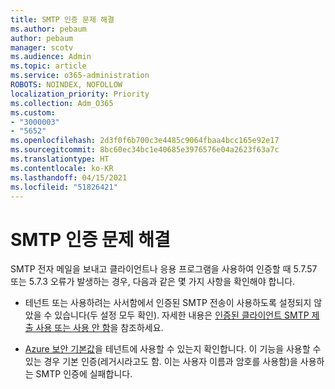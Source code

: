 ```yaml
---
title: SMTP 인증 문제 해결
ms.author: pebaum
author: pebaum
manager: scotv
ms.audience: Admin
ms.topic: article
ms.service: o365-administration
ROBOTS: NOINDEX, NOFOLLOW
localization_priority: Priority
ms.collection: Adm_O365
ms.custom:
- "3000003"
- "5652"
ms.openlocfilehash: 2d3f0f6b700c3e4485c9064fbaa4bcc165e92e17
ms.sourcegitcommit: 8bc60ec34bc1e40685e3976576e04a2623f63a7c
ms.translationtype: HT
ms.contentlocale: ko-KR
ms.lasthandoff: 04/15/2021
ms.locfileid: "51826421"
---
```

# <a name="solving-smtp-authentication-issues"></a>SMTP 인증 문제 해결

SMTP 전자 메일을 보내고 클라이언트나 응용 프로그램을 사용하여 인증할 때 5.7.57 또는 5.7.3 오류가 발생하는 경우, 다음과 같은 몇 가지 사항을 확인해야 합니다.

- 테넌트 또는 사용하려는 사서함에서 인증된 SMTP 전송이 사용하도록 설정되지 않았을 수 있습니다(두 설정 모두 확인). 자세한 내용은 [인증된 클라이언트 SMTP 제출 사용 또는 사용 안 함](https://docs.microsoft.com/exchange/clients-and-mobile-in-exchange-online/authenticated-client-smtp-submission)을 참조하세요.

- [Azure 보안 기본값](https://docs.microsoft.com/azure/active-directory/fundamentals/concept-fundamentals-security-defaults)을 테넌트에 사용할 수 있는지 확인합니다. 이 기능을 사용할 수 있는 경우 기본 인증(레거시라고도 함. 이는 사용자 이름과 암호를 사용함)을 사용하는 SMTP 인증에 실패합니다.
